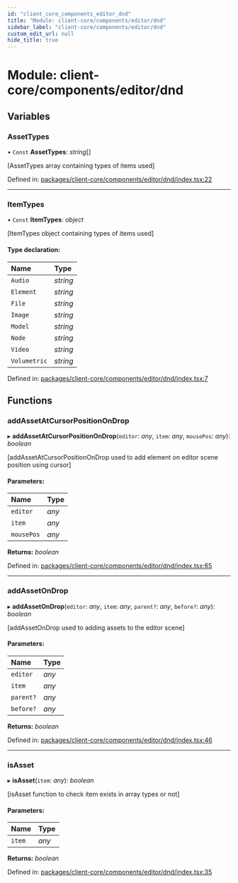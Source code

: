 ```yaml
---
id: "client_core_components_editor_dnd"
title: "Module: client-core/components/editor/dnd"
sidebar_label: "client-core/components/editor/dnd"
custom_edit_url: null
hide_title: true
---
```


# Module: client-core/components/editor/dnd

## Variables

### AssetTypes

• `Const` **AssetTypes**: *string*[]

[AssetTypes array containing types of items used]

Defined in: [packages/client-core/components/editor/dnd/index.tsx:22](https://github.com/xr3ngine/xr3ngine/blob/9d253dc38/packages/client-core/components/editor/dnd/index.tsx#L22)

___

### ItemTypes

• `Const` **ItemTypes**: *object*

[ItemTypes object containing types of items used]

#### Type declaration:

Name | Type |
:------ | :------ |
`Audio` | *string* |
`Element` | *string* |
`File` | *string* |
`Image` | *string* |
`Model` | *string* |
`Node` | *string* |
`Video` | *string* |
`Volumetric` | *string* |

Defined in: [packages/client-core/components/editor/dnd/index.tsx:7](https://github.com/xr3ngine/xr3ngine/blob/9d253dc38/packages/client-core/components/editor/dnd/index.tsx#L7)

## Functions

### addAssetAtCursorPositionOnDrop

▸ **addAssetAtCursorPositionOnDrop**(`editor`: *any*, `item`: *any*, `mousePos`: *any*): *boolean*

[addAssetAtCursorPositionOnDrop used to add element on editor scene position using cursor]

#### Parameters:

Name | Type |
:------ | :------ |
`editor` | *any* |
`item` | *any* |
`mousePos` | *any* |

**Returns:** *boolean*

Defined in: [packages/client-core/components/editor/dnd/index.tsx:65](https://github.com/xr3ngine/xr3ngine/blob/9d253dc38/packages/client-core/components/editor/dnd/index.tsx#L65)

___

### addAssetOnDrop

▸ **addAssetOnDrop**(`editor`: *any*, `item`: *any*, `parent?`: *any*, `before?`: *any*): *boolean*

[addAssetOnDrop used to adding assets to the editor scene]

#### Parameters:

Name | Type |
:------ | :------ |
`editor` | *any* |
`item` | *any* |
`parent?` | *any* |
`before?` | *any* |

**Returns:** *boolean*

Defined in: [packages/client-core/components/editor/dnd/index.tsx:46](https://github.com/xr3ngine/xr3ngine/blob/9d253dc38/packages/client-core/components/editor/dnd/index.tsx#L46)

___

### isAsset

▸ **isAsset**(`item`: *any*): *boolean*

[isAsset function to check item exists in array types or not]

#### Parameters:

Name | Type |
:------ | :------ |
`item` | *any* |

**Returns:** *boolean*

Defined in: [packages/client-core/components/editor/dnd/index.tsx:35](https://github.com/xr3ngine/xr3ngine/blob/9d253dc38/packages/client-core/components/editor/dnd/index.tsx#L35)

